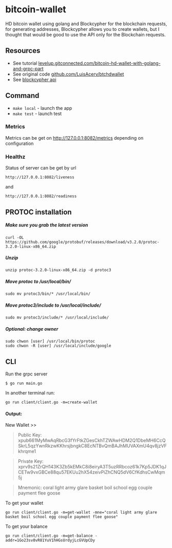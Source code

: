 # bitcoin-wallet
HD bitcoin wallet using golang and Blockcypher for the blockchain requests, for generating addresses, Blockcypher allows you to create wallets, but I thought that would be good to use the API only for the Blockchain requests.

## Resources

* See tutorial [levelup.gitconnected.com/bitcoin-hd-wallet-with-golang-and-grpc-part](https://levelup.gitconnected.com/bitcoin-hd-wallet-with-golang-and-grpc-part-l-56d8df05c602)
* See original code [github.com/LuisAcerv/btchdwallet](https://github.com/LuisAcerv/btchdwallet)
* See [blockcypher api](https://www.blockcypher.com/)

## Command

- `make local` - launch the app
- `make test` - launch test


### Metrics

Metrics can be get on http://127.0.0.1:8082/metrics depending on configuration
  
### Healthz

Status of server can be get by url 

`
http://127.0.0.1:8082/liveness
`

and 

`
http://127.0.0.1:8082/readiness
`


## PROTOC installation

##### Make sure you grab the latest version
```
curl -OL https://github.com/google/protobuf/releases/download/v3.2.0/protoc-3.2.0-linux-x86_64.zip
``` 

##### Unzip
```  
unzip protoc-3.2.0-linux-x86_64.zip -d protoc3
``` 

##### Move protoc to /usr/local/bin/
```
sudo mv protoc3/bin/* /usr/local/bin/
``` 

##### Move protoc3/include to /usr/local/include/
```
sudo mv protoc3/include/* /usr/local/include/
``` 

##### Optional: change owner
```
sudo chwon [user] /usr/local/bin/protoc
sudo chwon -R [user] /usr/local/include/google
```

## CLI

Run the grpc server
```
$ go run main.go
```

In another terminal run:
```
go run client/client.go -m=create-wallet
```

#### Output:

New Wallet >>

> Public Key: xpub661MyMwAqRbcG3fYrFtkZGesCkhTZWAwHDM2Q1DbeMH6CcQSkrL5qzYwnRkzwKKhrsjbngkC8EcNTBvQmBAJhMUVAXmU4qv8jzVFkhrqme1

> Private Key: xprv9s21ZrQH143K3Zb5kEMkC8i8eiryA3T5uzRRbcoz61k7Kp5JDK1qJCETw9vxGBCe88qu57EKUu2hX54zeivPiZhCNQ5dV6CfKdhsCwMqm5j

> Mnemonic: coral light army glare basket boil school egg couple payment flee goose

To get your wallet
```
go run client/client.go -m=get-wallet -mne="coral light army glare basket boil school egg couple payment flee goose"
```

To get your balance
```
go run client/client.go -m=get-balance -addr=1Go23sv8vR81YuV1hHGsUrdyjLcGVUpCDy
```
